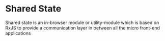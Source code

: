 # Shared State

Shared state is an in-browser module or utility-module which is based on RxJS to provide a communication layer in between all the micro front-end applications
